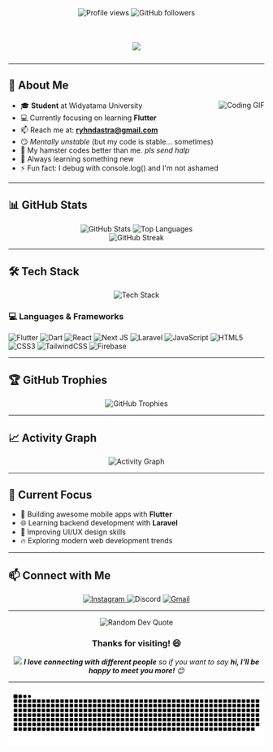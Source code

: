 <div align="center">
  <img src="https://komarev.com/ghpvc/?username=ryhndastra&label=Profile%20views&color=0e75b6&style=flat" alt="Profile views" />
  <img src="https://img.shields.io/github/followers/ryhndastra?label=Followers&style=social" alt="GitHub followers" />
</div>

<h1 align="center">
  <img src="https://readme-typing-svg.herokuapp.com/?font=Righteous&size=35&center=true&vCenter=true&width=500&height=70&duration=4000&lines=Hi+There!+👋;+I'm+Rey!;Welcome+to+my+Profile!;" />
</h1>

---

## 🚀 About Me

<img align="right" height="150" src="https://media.tenor.com/BnkIxbL8yrMAAAAC/omori-sunny-sunny-omori.gif" alt="Coding GIF"/>

- 🎓 **Student** at Widyatama University
- 💻 Currently focusing on learning **Flutter**
- 📫 Reach me at: **ryhndastra@gmail.com**
- 😏 *Mentally unstable* (but my code is stable... sometimes)
- 🐹 My hamster codes better than me. *pls send halp*
- 🌱 Always learning something new
- ⚡ Fun fact: I debug with console.log() and I'm not ashamed

---

## 📊 GitHub Stats

<div align="center">
  <img src="https://github-readme-stats.vercel.app/api?username=ryhndastra&hide_title=false&hide_rank=false&show_icons=true&include_all_commits=true&count_private=true&disable_animations=false&theme=dracula&locale=en&hide_border=false&height=150" alt="GitHub Stats" />
  <img src="https://github-readme-stats.vercel.app/api/top-langs?username=ryhndastra&locale=en&hide_title=false&layout=compact&card_width=320&langs_count=8&theme=dracula&hide_border=false&height=150" alt="Top Languages" />
</div>

<div align="center">
  <img src="https://github-readme-streak-stats.herokuapp.com/?user=ryhndastra&theme=dracula&hide_border=false" alt="GitHub Streak" />
</div>

---

## 🛠️ Tech Stack

<div align="center">
  <img src="https://skillicons.dev/icons?i=flutter,dart,react,nextjs,laravel,html,css,js,tailwind,php,mysql,git,github,vscode,firebase" alt="Tech Stack" />
</div>

### 💻 Languages & Frameworks
![Flutter](https://img.shields.io/badge/Flutter-%2302569B.svg?style=for-the-badge&logo=Flutter&logoColor=white)
![Dart](https://img.shields.io/badge/dart-%230175C2.svg?style=for-the-badge&logo=dart&logoColor=white)
![React](https://img.shields.io/badge/react-%2320232a.svg?style=for-the-badge&logo=react&logoColor=%2361DAFB)
![Next JS](https://img.shields.io/badge/Next-black?style=for-the-badge&logo=next.js&logoColor=white)
![Laravel](https://img.shields.io/badge/laravel-%23FF2D20.svg?style=for-the-badge&logo=laravel&logoColor=white)
![JavaScript](https://img.shields.io/badge/javascript-%23323330.svg?style=for-the-badge&logo=javascript&logoColor=%23F7DF1E)
![HTML5](https://img.shields.io/badge/html5-%23E34F26.svg?style=for-the-badge&logo=html5&logoColor=white)
![CSS3](https://img.shields.io/badge/css3-%231572B6.svg?style=for-the-badge&logo=css3&logoColor=white)
![TailwindCSS](https://img.shields.io/badge/tailwindcss-%2338B2AC.svg?style=for-the-badge&logo=tailwind-css&logoColor=white)
![Firebase](https://img.shields.io/badge/firebase-%23039BE5.svg?style=for-the-badge&logo=firebase)

---

## 🏆 GitHub Trophies

<div align="center">
  <img src="https://github-profile-trophy.vercel.app/?username=ryhndastra&theme=dracula&no-frame=false&no-bg=true&margin-w=4&row=2&column=3" alt="GitHub Trophies" />
</div>

---

## 📈 Activity Graph

<div align="center">
  <img src="https://github-readme-activity-graph.vercel.app/graph?username=ryhndastra&theme=dracula&hide_border=false" alt="Activity Graph" />
</div>

---

## 🎯 Current Focus

- 📱 Building awesome mobile apps with **Flutter**
- 🌐 Learning backend development with **Laravel**
- 🎨 Improving UI/UX design skills
- 🔥 Exploring modern web development trends

---

## 📫 Connect with Me

<div align="center">
  <a href="https://www.instagram.com/ryhndastra" target="_blank">
    <img src="https://img.shields.io/static/v1?message=Instagram&logo=instagram&label=&color=E4405F&logoColor=white&labelColor=&style=for-the-badge" height="35" alt="Instagram" />
  </a>
  <img src="https://img.shields.io/static/v1?message=Discord&logo=discord&label=&color=7289DA&logoColor=white&labelColor=&style=for-the-badge" height="35" alt="Discord" />
  <a href="mailto:ryhndastra@gmail.com">
    <img src="https://img.shields.io/static/v1?message=Gmail&logo=gmail&label=&color=D14836&logoColor=white&labelColor=&style=for-the-badge" height="35" alt="Gmail" />
  </a>
</div>

---

<div align="center">
  <img src="https://quotes-github-readme.vercel.app/api?type=horizontal&theme=dracula" alt="Random Dev Quote" />
</div>

<div align="center">
  <h3>Thanks for visiting! 😄</h3>
  <img src="https://media.giphy.com/media/LnQjpWaON8nhr21vNW/giphy.gif" width="60"> 
  <em><b>I love connecting with different people</b> so if you want to say <b>hi, I'll be happy to meet you more!</b> 😊</em>
</div>

---

<div align="center">
  <img src="https://raw.githubusercontent.com/platane/snk/output/github-contribution-grid-snake-dark.svg" alt="Snake animation" />
</div>
